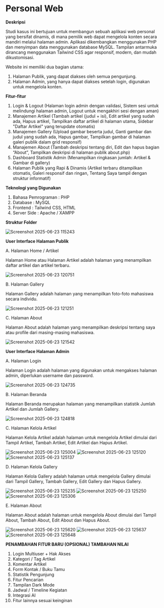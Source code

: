 # Personal Web
**Deskripsi**

Studi kasus ini bertujuan untuk membangun sebuah aplikasi web personal yang bersifat dinamis, di mana pemilik web dapat mengelola konten secara mandiri melalui halaman admin. Aplikasi dikembangkan menggunakan PHP dan menyimpan data menggunakan database MySQL. Tampilan antarmuka dirancang menggunakan Tailwind CSS agar responsif, modern, dan mudah dikustomisasi. 

Website ini memiliki dua bagian utama: 
1. Halaman Publik, yang dapat diakses oleh semua pengunjung.
2. Halaman Admin, yang hanya dapat diakses setelah login, digunakan untuk
mengelola konten.

**Fitur-fitur**
1. Login & Logout (Halaman login admin dengan validasi, Sistem sesi untuk melindungi halaman admin, Logout untuk mengakhiri sesi dengan aman)
2. Manajemen Artikel (Tambah artikel (judul + isi),  Edit artikel yang sudah ada, Hapus artikel, Tampilkan daftar artikel di halaman utama, Sidebar "Daftar Artikel" yang terupdate otomatis)
3. Manajemen Gallery (Upload gambar beserta judul, Ganti gambar dan judul yang sudah ada, Hapus gambar, Tampilkan gambar di halaman galeri publik dalam grid responsif)
4. Manajemen About (Tambah deskripsi tentang diri, Edit dan hapus bagian “About”, Tampilkan deskripsi di halaman publik about.php)
5. Dashboard Statistik Admin (Menampilkan ringkasan jumlah: Artikel & Gambar di gallery)
6. Halaman Publik yang Rapi & Dinamis (Artikel terbaru ditampilkan otomatis, Galeri responsif dan ringan, Tentang Saya tampil dengan struktur informatif)

**Teknologi yang Digunakan**
1. Bahasa Pemrograman : PHP
2. Database : MySQL
3. Frontend : Tailwind CSS, HTML
4. Server Side : Apache / XAMPP

**Struktur Folder**

![Screenshot 2025-06-23 115243](https://github.com/user-attachments/assets/0717420f-1eba-4070-bf7e-5dfcb35055de)

**User Interface Halaman Publik**

A. Halaman Home / Artikel

Halaman Home atau Halaman Artikel adalah halaman yang menampilkan daftar artikel dan artikel terbaru.

![Screenshot 2025-06-23 120751](https://github.com/user-attachments/assets/f6854dfd-534c-468d-affb-0320d948e6cf)

B. Halaman Gallery

Halaman Gallery adalah halaman yang menampilkan foto-foto mahasiswa secara individu.

![Screenshot 2025-06-23 121251](https://github.com/user-attachments/assets/72d770c8-1b40-4b4c-bb2c-b3a6ba6d4fc2)

C. Halaman About

Halaman About adalah halaman yang menampilkan deskripsi tentang saya atau profile dari masing-masing mahasiswa.

![Screenshot 2025-06-23 121542](https://github.com/user-attachments/assets/5ee4cf9f-2292-4142-9f35-8d76250a9f46)

**User Interface Halaman Admin**

A. Halaman Login

Halaman Login adalah halaman yang digunakan untuk mengakses halaman admin, diperlukan username dan password.

![Screenshot 2025-06-23 124735](https://github.com/user-attachments/assets/ae7db366-9d04-4867-9adf-5d605a607e97)

B. Halaman Beranda

Halaman Beranda merupakan halaman yang menampilkan statistik Jumlah Artikel dan Jumlah Gallery.

![Screenshot 2025-06-23 124818](https://github.com/user-attachments/assets/43023590-e7e3-48a2-bcdb-b17811ecbcc5)

C. Halaman Kelola Artikel

Halaman Kelola Artikel adalah halaman untuk mengelola Artikel dimulai dari Tampil Artikel, Tambah Artikel, Edit Artikel dan Hapus Artikel.

![Screenshot 2025-06-23 125004](https://github.com/user-attachments/assets/31ccedd0-7a80-4db8-97fe-8844b8bfd8b2)
![Screenshot 2025-06-23 125120](https://github.com/user-attachments/assets/8014df4c-c4a8-4d84-89ae-5ef0894b8566)
![Screenshot 2025-06-23 125137](https://github.com/user-attachments/assets/208c3305-20da-4341-affb-710456114b24)

D. Halaman Kelola Gallery

Halaman Kelola Gallery adalah halaman untuk mengelola Gallery dimulai dari Tampil Gallery, Tambah Gallery, Edit Gallery dan Hapus Gallery.

![Screenshot 2025-06-23 125235](https://github.com/user-attachments/assets/e31328cd-c66e-4ddf-922d-f967d4461a94)
![Screenshot 2025-06-23 125250](https://github.com/user-attachments/assets/d37f4feb-5755-4644-9435-0bf03bc1fcf8)
![Screenshot 2025-06-23 125306](https://github.com/user-attachments/assets/3891ce33-96e6-43f9-84d6-07c3f523a073)

E. Halaman About

Halaman About adalah halaman untuk mengelola About dimulai dari Tampil About, Tambah About, Edit About dan Hapus About.

![Screenshot 2025-06-23 125620](https://github.com/user-attachments/assets/493bc27d-741a-49e2-bf76-8a09f2951aaa)
![Screenshot 2025-06-23 125637](https://github.com/user-attachments/assets/26138bce-c510-4a6f-ac76-a8318974b198)
![Screenshot 2025-06-23 125648](https://github.com/user-attachments/assets/5c81c9ed-d554-42df-8c82-8efa468f0c60)

**PENAMBAHAN FITUR BARU (OPSIONAL) TAMBAHAN NILAI**
1. Login Multiuser + Hak Akses
2. Kategori / Tag Artikel
3. Komentar Artikel
4. Form Kontak / Buku Tamu
5. Statistik Pengunjung
6. Fitur Pencarian
7. Tampilan Dark Mode
8. Jadwal / Timeline Kegiatan
9. Integrasi AI
10. Fitur lainnya sesuai keinginan

